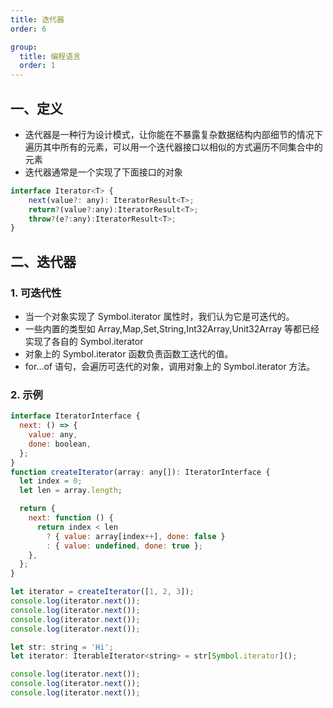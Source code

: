 ```yaml
---
title: 迭代器
order: 6

group:
  title: 编程语言
  order: 1
---
```


## 一、定义

- 迭代器是一种行为设计模式，让你能在不暴露复杂数据结构内部细节的情况下遍历其中所有的元素，可以用一个迭代器接口以相似的方式遍历不同集合中的元素
- 迭代器通常是一个实现了下面接口的对象

```js
interface Iterator<T> {
    next(value?: any): IteratorResult<T>;
    return?(value?:any):IteratorResult<T>;
    throw?(e?:any):IteratorResult<T>;
}
```

## 二、迭代器

### 1. 可迭代性

- 当一个对象实现了 Symbol.iterator 属性时，我们认为它是可迭代的。
- 一些内置的类型如 Array,Map,Set,String,Int32Array,Unit32Array 等都已经实现了各自的 Symbol.iterator
- 对象上的 Symbol.iterator 函数负责函数工迭代的值。
- for...of 语句，会遍历可迭代的对象，调用对象上的 Symbol.iterator 方法。

### 2. 示例

```js
interface IteratorInterface {
  next: () => {
    value: any,
    done: boolean,
  };
}
function createIterator(array: any[]): IteratorInterface {
  let index = 0;
  let len = array.length;

  return {
    next: function () {
      return index < len
        ? { value: array[index++], done: false }
        : { value: undefined, done: true };
    },
  };
}

let iterator = createIterator([1, 2, 3]);
console.log(iterator.next());
console.log(iterator.next());
console.log(iterator.next());
console.log(iterator.next());
```

```js
let str: string = 'Hi';
let iterator: IterableIterator<string> = str[Symbol.iterator]();

console.log(iterator.next());
console.log(iterator.next());
console.log(iterator.next());
```

